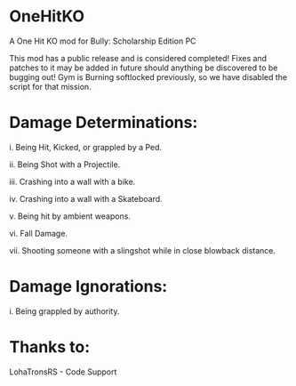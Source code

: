 # OneHitKO
A One Hit KO mod for Bully: Scholarship Edition PC

This mod has a public release and is considered completed! 
Fixes and patches to it may be added in future should anything be discovered to be bugging out! 
Gym is Burning softlocked previously, so we have disabled the script for that mission. 


# Damage Determinations:
i.     Being Hit, Kicked, or grappled by a Ped.

ii.    Being Shot with a Projectile.

iii.   Crashing into a wall with a bike. 

iv.    Crashing into a wall with a Skateboard.

v.     Being hit by ambient weapons.

vi.    Fall Damage.

vii.     Shooting someone with a slingshot while in close blowback distance.


# Damage Ignorations:
i.    Being grappled by authority.



# Thanks to: 
LohaTronsRS - Code Support

